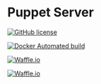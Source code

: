 # Puppet Server

[![GitHub license](https://img.shields.io/github/license/oconnormi/docker-puppetserver.svg?style=flat-square)](https://github.com/oconnormi/docker-puppetserver/blob/master/LICENSE)

[![Docker Automated build](https://img.shields.io/docker/automated/oconnormi/puppetserver.svg?maxAge=2592000?style=flat-square)](https://hub.docker.com/r/oconnormi/puppetserver/)

[![Waffle.io](https://img.shields.io/waffle/label/oconnormi/docker-puppetserver/ready.svg?maxAge=2592000?style=flat-square)](https://waffle.io/oconnormi/docker-puppetserver)

[![Waffle.io](https://img.shields.io/waffle/label/oconnormi/docker-puppetserver/in%20progress.svg?maxAge=2592000?style=flat-square)](https://waffle.io/oconnormi/docker-puppetserver)
